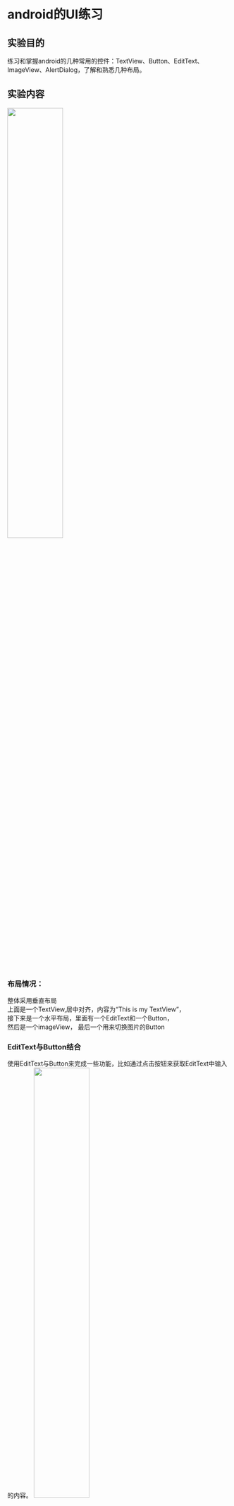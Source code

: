 # android的UI练习
## 实验目的
练习和掌握android的几种常用的控件：TextView、Button、EditText、ImageView、AlertDialog，了解和熟悉几种布局。

## 实验内容
<img src="/ThirdHomework/img/main.jpg" width="50%" height="50%">

### 布局情况： 
整体采用垂直布局   
上面是一个TextView,居中对齐，内容为“This is my TextView”，  
接下来是一个水平布局，里面有一个EditText和一个Button，  
然后是一个imageView，
最后一个用来切换图片的Button

### EditText与Button结合
使用EditText与Button来完成一些功能，比如通过点击按钮来获取EditText中输入的内容。
<img src="/ThirdHomework/img/editText.jpg" width="50%" height="50%">  

在按钮的点击事件里面调用EditText的getText()方法获取到输入的内容，再调用toString()方法转换成字符串，最后还是老方法使用Toast将输入的内容显示出来。  
如上图：EditText里面输入“女神”，通过按钮用Toast把内容显示出来。  

### imageView使用
imageView是用于在界面上展示图片的一个控件，它可以让我们的程序界面变得更加丰富多彩。我们在res目录下新建一个drawable-xhdpi目录，然后将事先准备好的两张图片one.jpg和two.jpg复制到该目录当中。
如下，当前imageView中放着one.jpg
<img src="/ThirdHomework/img/main.jpg" width="50%" height="50%">

在按钮的点击事件里，通过调用ImageView的setImageResource()方法将显示的图片改变为two.jpg，再点一下变成one.jpg,可以反复转换
<img src="/ThirdHomework/img/change.jpg" width="50%" height="50%">

### AlertDialog使用
AlertDialog可以在当前的界面弹出一个对话框，这个对话框是置顶与所有界面元素之上的，能够屏蔽其他控件的交互能力，因此AlertDialog一般都是用于提示一些非常重要的内容或者警告信息。  
运行程序，当要退出程序时   
<img src="/ThirdHomework/img/AlertDialog.jpg" width="50%" height="50%">  
点是时，即退出程序  
<img src="/ThirdHomework/img/exit.jpg" width="50%" height="50%">

## 实验心得
通过这个实验，对android的几种常用的控件和布局有了更加深入的了解，今后会更加努力练习达到熟悉的程度。

